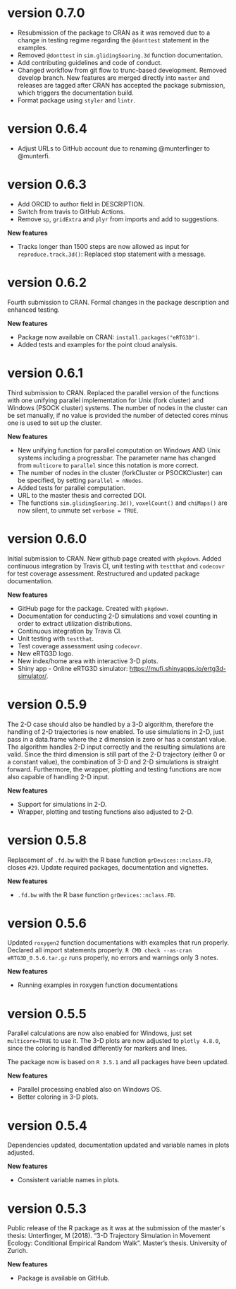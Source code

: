 # version 0.7.0

* Resubmission of the package to CRAN as it was removed due to a change in testing regime regarding the `@donttest` statement in the examples.
* Removed `@donttest` in `sim.glidingSoaring.3d` function documentation.
* Add contributing guidelines and code of conduct.
* Changed workflow from git flow to trunc-based development. Removed develop branch. New features are merged directly into `master` and releases are tagged after CRAN has accepted the package submission, which triggers the documentation build.
* Format package using `styler` and `lintr`.

# version 0.6.4

* Adjust URLs to GitHub account due to renaming @munterfinger to @munterfi.

# version 0.6.3

* Add ORCID to author field in DESCRIPTION.
* Switch from travis to GitHub Actions.
* Remove `sp`, `gridExtra` and `plyr` from imports and add to suggestions.

**New features**
* Tracks longer than 1500 steps are now allowed as input for `reproduce.track.3d()`: Replaced stop statement with a message.

# version 0.6.2
Fourth submission to CRAN. Formal changes in the package description and enhanced testing.

**New features**

* Package now available on CRAN: `install.packages("eRTG3D")`.
* Added tests and examples for the point cloud analysis.

# version 0.6.1
Third submission to CRAN. Replaced the parallel version of the functions with one unifying parallel implementation for Unix (fork cluster) and Windows (PSOCK cluster) systems. The number of nodes in the cluster can be set manually, if no value is provided the number of detected cores minus one is used to set up the cluster.

**New features**

* New unifying function for parallel computation on Windows AND Unix systems including a progressbar. The parameter name has changed from `multicore` to `parallel` since this notation is more correct.
* The number of nodes in the cluster (forkCluster or PSOCKCluster) can be specified, by setting `parallel = nNodes`.
* Added tests for parallel computation.
* URL to the master thesis and corrected DOI.
* The functions `sim.glidingSoaring.3d()`, `voxelCount()` and `chiMaps()` are now silent, to unmute set `verbose = TRUE`.

# version 0.6.0
Initial submission to CRAN. New github page created with `pkgdown`.
Added continuous integration by Travis CI, unit testing with `testthat` and `codecovr` for test coverage assessment. Restructured and updated package documentation. 

**New features**

* GitHub page for the package. Created with `pkgdown`.
* Documentation for conducting 2-D simulations and voxel counting in order to extract utilization distributions.
* Continuous integration by Travis CI.
* Unit testing with `testthat`.
* Test coverage assessment using `codecovr`.
* New eRTG3D logo.
* New index/home area with interactive 3-D plots.
* Shiny app - Online eRTG3D simulator: https://mufi.shinyapps.io/ertg3d-simulator/.

# version 0.5.9
The 2-D case should also be handled by a 3-D algorithm, therefore the handling of 2-D trajectories is now enabled. To use simulations in 2-D, just pass in a data.frame where the z dimension is zero or has a constant value. The algorithm handles 2-D input correctly and the resulting simulations are valid. Since the third dimension is still part of the 2-D trajectory (either 0 or a constant value), the combination of 3-D and 2-D simulations is straight forward. Furthermore, the wrapper, plotting and testing functions are now also capable of handling 2-D input.

**New features**

* Support for simulations in 2-D.
* Wrapper, plotting and testing functions also adjusted to 2-D.

# version 0.5.8
Replacement of `.fd.bw` with the R base function `grDevices::nclass.FD`, closes `#29`.
Update required packages, documentation and vignettes.

**New features**

* `.fd.bw` with the R base function `grDevices::nclass.FD`.

# version 0.5.6
Updated `roxygen2` function documentations with examples that run properly. Declared all import statements properly. `R CMD check --as-cran eRTG3D_0.5.6.tar.gz` runs properly, no errors and warnings only 3 notes.

**New features**

* Running examples in roxygen function documentations

# version 0.5.5
Parallel calculations are now also enabled for Windows, just set `multicore=TRUE` to use it. The 3-D plots are now adjusted to `plotly 4.8.0`, since the coloring is handled differently for markers and lines.

The package now is based on `R 3.5.1` and all packages have been updated.

**New features**

* Parallel processing enabled also on Windows OS.
* Better coloring in 3-D plots.

# version 0.5.4
Dependencies updated, documentation updated and variable names in plots adjusted.

**New features**

* Consistent variable names in plots.

# version 0.5.3
Public release of the R package as it was at the submission of the master's thesis:
Unterfinger, M (2018). “3-D Trajectory Simulation in Movement Ecology: Conditional Empirical Random Walk”. Master’s thesis. University of Zurich.

**New features**

* Package is available on GitHub.
